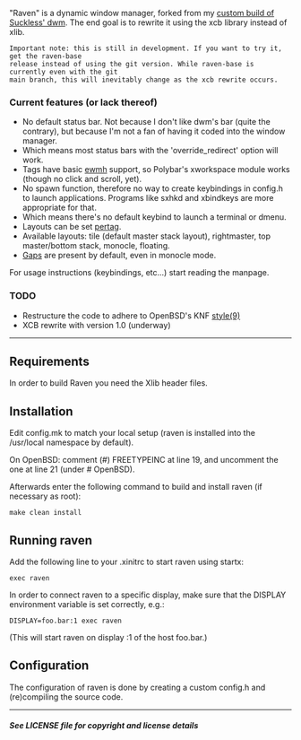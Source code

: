 "Raven" is a dynamic window manager, forked from my [custom build of Suckless' dwm](https://github.com/I-LeCorbeau/dwm). The end goal is to rewrite it using the xcb library instead of xlib.

```
Important note: this is still in development. If you want to try it, get the raven-base  
release instead of using the git version. While raven-base is currently even with the git  
main branch, this will inevitably change as the xcb rewrite occurs.
```

### Current features (or lack thereof)

  * No default status bar. Not because I don't like dwm's bar (quite the contrary), but because I'm not a fan of having it coded into the window manager.
  * Which means most status bars with the 'override_redirect' option will work. 
  * Tags have basic [ewmh](https://dwm.suckless.org/patches/ewmhtags/) support, so Polybar's xworkspace module works (though no click and scroll, yet).
  * No spawn function, therefore no way to create keybindings in config.h to launch applications. Programs like sxhkd and xbindkeys are more appropriate for that.
  * Which means there's no default keybind to launch a terminal or dmenu.
  * Layouts can be set [pertag](https://dwm.suckless.org/patches/pertag/).
  * Available layouts: tile (default master stack layout), rightmaster, top master/bottom stack, monocle, floating.
  * [Gaps](https://dwm.suckless.org/patches/fullgaps/) are present by default, even in monocle mode.

For usage instructions (keybindings, etc...) start reading the manpage.

### TODO
- Restructure the code to adhere to OpenBSD's KNF [style(9)](https://man.openbsd.org/style)
- XCB rewrite with version 1.0 (underway)

-----------------

Requirements
------------
In order to build Raven you need the Xlib header files.


Installation
------------
Edit config.mk to match your local setup (raven is installed into
the /usr/local namespace by default).

On OpenBSD: comment (#) FREETYPEINC at line 19, and uncomment the one at line 21 (under # OpenBSD).

Afterwards enter the following command to build and install raven (if
necessary as root):

    make clean install


Running raven
-----------
Add the following line to your .xinitrc to start raven using startx:

    exec raven

In order to connect raven to a specific display, make sure that
the DISPLAY environment variable is set correctly, e.g.:

    DISPLAY=foo.bar:1 exec raven

(This will start raven on display :1 of the host foo.bar.)

Configuration
-------------
The configuration of raven is done by creating a custom config.h
and (re)compiling the source code.

-------

#### _See LICENSE file for copyright and license details_
